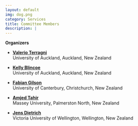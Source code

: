 ```yaml
---
layout: default
img: dog.png
category: Services
title: Committee Members
description: |
---
```

  **Organizers**

  * [**Valerio Terragni**](https://valerio-terragni.github.io/) <br> University of Auckland, Auckland, New Zealand
  
  * [**Kelly Blincoe**](https://kblincoe.github.io/) <br> University of Auckland, Auckland, New Zealand
  
  * [**Fabian Gilson**](https://fabgilson.github.io/) <br> University of Canterbury, Christchurch, New Zealand
  
  * [**Amjed Tahir**](https://sites.google.com/site/amjedtahir) <br> Massey University, Palmerston North, New Zealand
  
  * [**Jens Dietrich**](https://people.wgtn.ac.nz/jens.dietrich) <br> Victoria University of Wellington, Wellington, New Zealand
  
